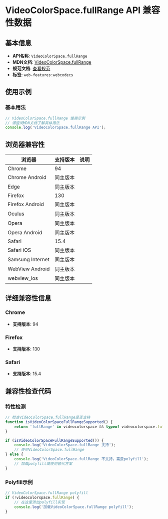 # VideoColorSpace.fullRange API 兼容性数据

## 基本信息

- **API名称**: `VideoColorSpace.fullRange`
- **MDN文档**: [VideoColorSpace.fullRange](https://developer.mozilla.org/docs/Web/API/VideoColorSpace/fullRange)
- **规范文档**: [查看规范](https://w3c.github.io/webcodecs/#dom-videocolorspace-fullrange)
- **标签**: `web-features:webcodecs`

## 使用示例

### 基本用法

```javascript
// VideoColorSpace.fullRange 使用示例
// 请查阅MDN文档了解具体用法
console.log('VideoColorSpace.fullRange API');
```

## 浏览器兼容性

| 浏览器 | 支持版本 | 说明 |
|--------|----------|------|
| Chrome | 94 |  |
| Chrome Android | 同主版本 |  |
| Edge | 同主版本 |  |
| Firefox | 130 |  |
| Firefox Android | 同主版本 |  |
| Oculus | 同主版本 |  |
| Opera | 同主版本 |  |
| Opera Android | 同主版本 |  |
| Safari | 15.4 |  |
| Safari iOS | 同主版本 |  |
| Samsung Internet | 同主版本 |  |
| WebView Android | 同主版本 |  |
| webview_ios | 同主版本 |  |

## 详细兼容性信息

### Chrome

- **支持版本**: 94

### Firefox

- **支持版本**: 130

### Safari

- **支持版本**: 15.4

## 兼容性检查代码

### 特性检测

```javascript
// 检查VideoColorSpace.fullRange是否支持
function isVideoColorSpaceFullRangeSupported() {
    return 'fullRange' in videocolorspace && typeof videocolorspace.fullRange === 'function';
}

if (isVideoColorSpaceFullRangeSupported()) {
    console.log('VideoColorSpace.fullRange 支持');
    // 使用VideoColorSpace.fullRange
} else {
    console.log('VideoColorSpace.fullRange 不支持，需要polyfill');
    // 加载polyfill或使用替代方案
}
```

### Polyfill示例

```javascript
// VideoColorSpace.fullRange polyfill
if (!videocolorspace.fullRange) {
    // 在这里添加polyfill实现
    console.log('加载VideoColorSpace.fullRange polyfill');
}
```

